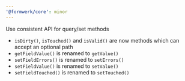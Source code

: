 ```yaml
---
'@formwerk/core': minor
---
```


Use consistent API for query/set methods
- `isDirty()`, `isTouched()` and `isValid()` are now methods which can accept an optional path
- `getFieldValue()` is renamed to `getValue()`
- `setFieldErrors()` is renamed to `setErrors()`
- `setFieldValue()` is renamed to `setValue()`
- `setFieldTouched()` is renamed to `setTouched()`
